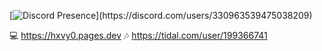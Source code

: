[![Discord Presence](https://lanyard.cnrad.dev/api/330963539475038209?idleMessage=Am%20I%20doing%20nothing?%20Maybe%20I%27m%20in%20the%20toilet?)](https://discord.com/users/330963539475038209)


💻 https://hxvy0.pages.dev
🎶 https://tidal.com/user/199366741
